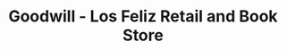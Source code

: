 ---
title: "Goodwill - Los Feliz Retail and Book Store"
url: /los-angeles/goodwill-los-feliz-retail-and-book-store/
shop: charity
---
